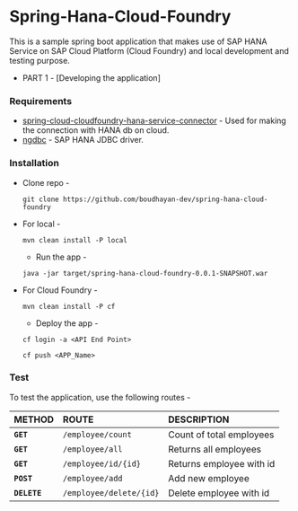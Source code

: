 # Spring-Hana-Cloud-Foundry

This is a sample spring boot application that makes use of SAP HANA Service on SAP Cloud Platform (Cloud Foundry) and local development and testing purpose.


* PART 1 - [Developing the application]


### Requirements 
* [spring-cloud-cloudfoundry-hana-service-connector](https://github.com/SAP/spring-cloud-sap) - Used for making the connection with HANA db on cloud.
* [ngdbc](https://mvnrepository.com/artifact/com.sap.cloud.db.jdbc/ngdbc) - SAP HANA JDBC driver.

### Installation
* Clone repo -

    ```
    git clone https://github.com/boudhayan-dev/spring-hana-cloud-foundry
    ```
* For local -

    ```
    mvn clean install -P local
    ```
    * Run the app -
    ```
    java -jar target/spring-hana-cloud-foundry-0.0.1-SNAPSHOT.war
    ```
* For Cloud Foundry -

    ```
    mvn clean install -P cf
    ```
    * Deploy the app -
    ```
    cf login -a <API End Point>

    cf push <APP_Name>
    ```

### Test
To test the application, use the following routes -


| METHOD        | ROUTE                 | DESCRIPTION               |
|:--------------|:----------------------|:--------------------------|
| **`GET`**     |`/employee/count`      | Count of total employees  |
| **`GET`**     |`/employee/all`        | Returns all employees     |
| **`GET`**     |`/employee/id/{id}`    | Returns employee with id  |
| **`POST`**    |`/employee/add`        | Add new employee          |
| **`DELETE`**  |`/employee/delete/{id}`| Delete employee with id   |


